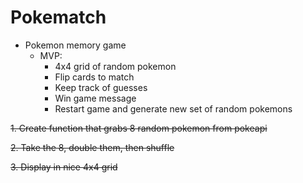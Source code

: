 # Pokematch

- Pokemon memory game
  - MVP:
	- 4x4 grid of random pokemon
	- Flip cards to match
	- Keep track of guesses
	- Win game message
	- Restart game and generate new set of random pokemons

~~1. Create function that grabs 8 random pokemon from pokeapi~~

~~2. Take the 8, double them, then shuffle~~

~~3. Display in nice 4x4 grid~~
